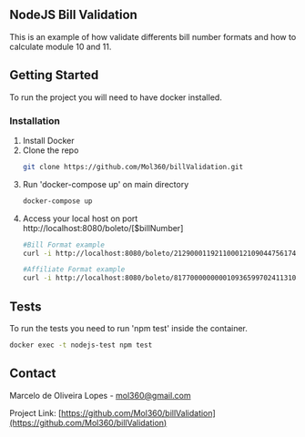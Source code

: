 ## NodeJS Bill Validation

This is an example of how validate differents bill number formats and how to calculate module 10 and 11.

## Getting Started

To run the project you will need to have docker installed.

### Installation

1. Install Docker
2. Clone the repo
   ```sh
   git clone https://github.com/Mol360/billValidation.git
   ```
3. Run 'docker-compose up' on main directory
   ```sh
   docker-compose up
   ```
4. Access your local host on port http://localhost:8080/boleto/[$billNumber]
   ```sh
   #Bill Format example
   curl -i http://localhost:8080/boleto/21290001192110001210904475617405975870000002000

   #Affiliate Format example
   curl -i http://localhost:8080/boleto/817700000000010936599702411310797039001433708318
   ```

## Tests

To run the tests you need to run 'npm test' inside the container.

```sh
docker exec -t nodejs-test npm test
```

## Contact

Marcelo de Oliveira Lopes - mol360@gmail.com

Project Link: [https://github.com/Mol360/billValidation](https://github.com/Mol360/billValidation)